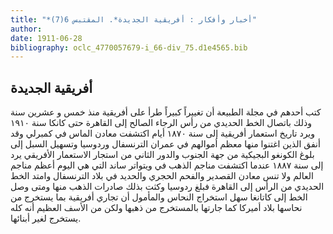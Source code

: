 ```yaml
---
title: "*أخبار وأفكار : أفريقية الجديدة*. المقتبس 6(7)"
author: 
date: 1911-06-28
bibliography: oclc_4770057679-i_66-div_75.d1e4565.bib
---
```




##  أفريقية الجديدة 


 كتب أحدهم في مجلة  الطبيعة  أن تغييراً كبيراً طرأ على أفريقية منذ  خمس  و  عشرين  سنة وذلك باتصال الخط الحديدي من رأس الرجاء الصالح إلى القاهرة حتى كانكا سنة  ١٩١٠  ويرد تاريخ استعمار أفريقية إلى سنة  ١٨٧٠  أيام اكتشفت معادن الماس في كمبرلي وقد أنفق الذين اغتنوا منها معظم أموالهم في عمران الترنسفال وردوسيا وتسهيل السبل إلى بلوغ الكونغو البجيكية من جهة الجنوب والدور الثاني من استجار الاستعمار الأفريقي يرد إلى سنة  ١٨٨٧  عندما اكتشفت مناجم الذهب في ويتواتر ساند التي هي اليوم أعظم مناجم العالم ولا تنس معادن القصدير والفحم الحجري والحديد في بلاد الترنسفال وامتد الخط الحديدي من الرأس إلى القاهرة فبلغ ردوسيا وكثت بذلك صادرات الذهب منها ومتى وصل الخط إلى كاتانغا سهل استخراج النحاس والمأمول أن تجاري أفريقية بما يستخرج من نحاسها بلاد أميركا كما جارتها بالمستخرج من ذهبها ولكن من الأسف العظيم أنه كله يستخرج لغير أبنائها. 
